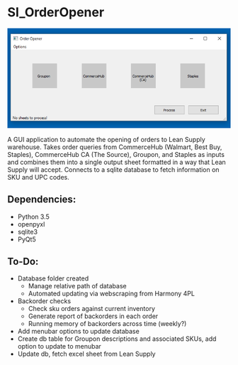 # SI_OrderOpener

<img src="oo_pic.PNG"></img>

A GUI application to automate the opening of orders to Lean Supply warehouse. Takes order queries from CommerceHub (Walmart, Best Buy, Staples), CommerceHub CA (The Source), Groupon, and Staples as inputs and combines them into a single output sheet formatted in a way that Lean Supply will accept. Connects to a sqlite database to fetch information on SKU and UPC codes.

## Dependencies:
- Python 3.5
- openpyxl
- sqlite3
- PyQt5

## To-Do:
- Database folder created
   - Manage relative path of database
   - Automated updating via webscraping from Harmony 4PL
- Backorder checks
   - Check sku orders against current inventory
   - Generate report of backorders in each order
   - Running memory of backorders across time (weekly?)
- Add menubar options to update database
- Create db table for Groupon descriptions and associated SKUs, add option to update to menubar
- Update db, fetch excel sheet from Lean Supply


